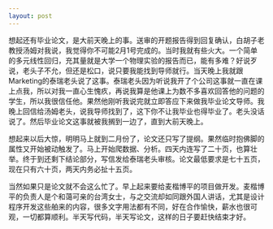 ```yaml
---
layout: post
---
```

想起还有毕业论文，是大前天晚上的事。送审的开题报告得到回复确认，白胡子老教授汤姆对我说，我觉得你不可能2月1号完成的。当时我就有些火大。一个简单的多元线性回归，充其量就是大学一个物理实验的报告而已，能有多难？好说歹说，老头子不允，但还是松口，说只要我能找到导师就行。当天晚上我就跟Marketing的泰瑞老头说了这事。泰瑞老头因为听说我开了个公司这事就一直在课上点我，所以对我一直心生愧疚，再说我算是他课上为数不多喜欢回答他的问题的学生，所以我很信任他。果然他刚听我说完就立即答应下来做我毕业论文导师。我晚上回信给汤姆老头，说我导师找到了，这下你不让我毕业也得毕业了。老头没话说了。然后毕业论文这事就被我搁到一边了，直到大前天晚上。

想起来以后大惊，明明马上就到二月份了，论文还只写了提纲。果然临时抱佛脚的属性又开始被动触发了。马上开始爬数据、分析。四天内连写了二十页，也算壮举。终于到还剩下结论部分，写信发给泰瑞老头审核。论文最低要求是七十五页，现在只有六十页，两天内务必扯十五页。

当然如果只是论文就不会这么忙了。早上起来要给麦楷博平的项目做开发。麦楷博平的负责人是个和蔼可亲的台湾女士，与之交流却如同跟外国人讲话，尤其是设计程序开发这些舶来的内容，很多文字用法都有不同，好在合作愉快，薪水也很可观，一切都算顺利。半天写代码，半天写论文，这样的日子要赶快结束才好。